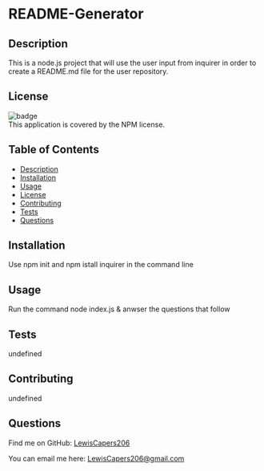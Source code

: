 # README-Generator
    
  ## Description
   This is a node.js project that will use the user input from inquirer in order to create a README.md file for the user repository.

   ## License
   ![badge](https://img.shields.io/badge/license-NPM-brightgreen)
   <br />
   This application is covered by the NPM license.

  ## Table of Contents
  - [Description](#description)
  - [Installation](#installation)
  - [Usage](#usage)
  - [License](#license)
  - [Contributing](#contributing)
  - [Tests](#tests)
  - [Questions](#questions)
  
  ## Installation
   Use npm init and npm istall inquirer in the command line
  
  ## Usage
  Run the command node index.js & anwser the questions that follow 

  ## Tests
  undefined

  ## Contributing
  undefined

  ## Questions
  
  Find me on GitHub: [LewisCapers206](https://github.com/LewisCapers206)
  
  You can email me here: LewisCapers206@gmail.com
 